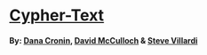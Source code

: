 # [Cypher-Text](cypher-text.herokuapp.com)
#### By: [Dana Cronin](https://decronin.github.io/), [David McCulloch](https://dmcculloch-coder.github.io/portfolio/) & [Steve Villardi](http://stevevillardi.com/)
